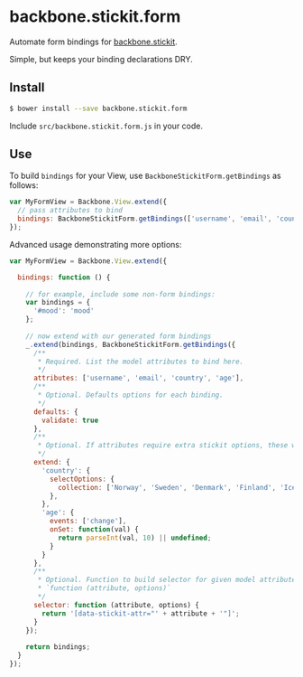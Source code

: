 backbone.stickit.form
=====================

Automate form bindings for [backbone.stickit][stickit].

Simple, but keeps your binding declarations DRY.

## Install

```sh
$ bower install --save backbone.stickit.form
```

Include `src/backbone.stickit.form.js` in your code.

## Use

To build `bindings` for your View, use `BackboneStickitForm.getBindings` as follows:

```js
var MyFormView = Backbone.View.extend({
  // pass attributes to bind
  bindings: BackboneStickitForm.getBindings(['username', 'email', 'country', 'age'])
});
```

Advanced usage demonstrating more options:

```js
var MyFormView = Backbone.View.extend({

  bindings: function () {
  
    // for example, include some non-form bindings:
    var bindings = {
      '#mood': 'mood'
    };
    
    // now extend with our generated form bindings
    _.extend(bindings, BackboneStickitForm.getBindings({
      /**
       * Required. List the model attributes to bind here.
       */
      attributes: ['username', 'email', 'country', 'age'],
      /**
       * Optional. Defaults options for each binding.
       */
      defaults: {
        validate: true
      },
      /**
       * Optional. If attributes require extra stickit options, these will extend generated bindings.
       */
      extend: {
        'country': {
          selectOptions: {
            collection: ['Norway', 'Sweden', 'Denmark', 'Finland', 'Iceland']
          },
        },
        'age': {
          events: ['change'],
          onSet: function(val) {
            return parseInt(val, 10) || undefined;
          }
        }
      },
      /**
       * Optional. Function to build selector for given model attribute. Uses name attributes by default.
       * `function (attribute, options)`
       */
      selector: function (attribute, options) {
        return '[data-stickit-attr="' + attribute + '"]';
      }
    });
    
    return bindings;
  }
}); 
```

[stickit]: http://nytimes.github.io/backbone.stickit/

